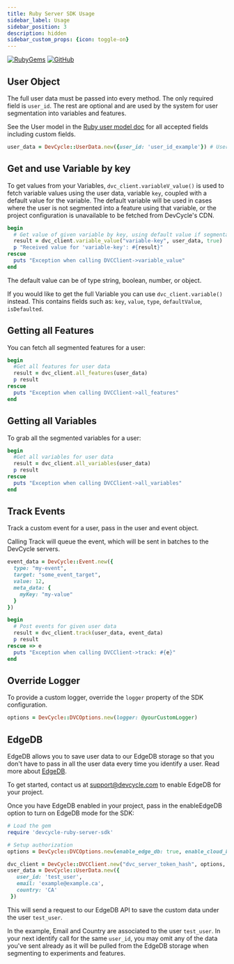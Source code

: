 ```yaml
---
title: Ruby Server SDK Usage
sidebar_label: Usage
sidebar_position: 3
description: hidden
sidebar_custom_props: {icon: toggle-on}
---
```


[![RubyGems](https://badgen.net/rubygems/v/devcycle-ruby-server-sdk/latest)](https://rubygems.org/gems/devcycle-ruby-server-sdk)
[![GitHub](https://img.shields.io/github/stars/devcyclehq/ruby-server-sdk.svg?style=social&label=Star&maxAge=2592000)](https://github.com/DevCycleHQ/ruby-server-sdk)

## User Object

The full user data must be passed into every method. The only required field is `user_id`.
The rest are optional and are used by the system for user segmentation into variables and features.

See the User model in the [Ruby user model doc](https://github.com/DevCycleHQ/ruby-server-sdk/blob/main/lib/devcycle-ruby-server-sdk/models/user_data.rb) 
for all accepted fields including custom fields.

```ruby
user_data = DevCycle::UserData.new({user_id: 'user_id_example'}) # UserData | 
```

## Get and use Variable by key

To get values from your Variables, `dvc_client.variableV_value()` is used to fetch variable values using the user data,
variable `key`, coupled with a default value for the variable. The default variable will be used in cases where
the user is not segmented into a feature using that variable, or the project configuration is unavailable
to be fetched from DevCycle's CDN.

```ruby
begin
  # Get value of given variable by key, using default value if segmentation is not passed or variable does not exit
  result = dvc_client.variable_value("variable-key", user_data, true)
  p "Received value for 'variable-key': #{result}"
rescue
  puts "Exception when calling DVCClient->variable_value"
end
```

The default value can be of type string, boolean, number, or object.

If you would like to get the full Variable you can use `dvc_client.variable()` instead. This contains fields such as: 
`key`, `value`, `type`, `defaultValue`, `isDefaulted`.

## Getting all Features

You can fetch all segmented features for a user:

```ruby
begin
  #Get all features for user data
  result = dvc_client.all_features(user_data)
  p result
rescue
  puts "Exception when calling DVCClient->all_features"
end
```

## Getting all Variables

To grab all the segmented variables for a user:

```ruby
begin
  #Get all variables for user data
  result = dvc_client.all_variables(user_data)
  p result
rescue
  puts "Exception when calling DVCClient->all_variables"
end
```

## Track Events

Track a custom event for a user, pass in the user and event object.

Calling Track will queue the event, which will be sent in batches to the DevCycle servers.

```ruby
event_data = DevCycle::Event.new({
  type: "my-event",
  target: "some_event_target",
  value: 12,
  meta_data: {
    myKey: "my-value"
  }
})

begin
  # Post events for given user data
  result = dvc_client.track(user_data, event_data)
  p result
rescue => e
  puts "Exception when calling DVCClient->track: #{e}"
end
```

## Override Logger
To provide a custom logger, override the `logger` property of the SDK configuration.

```ruby
options = DevCycle::DVCOptions.new(logger: @yourCustomLogger)
```

## EdgeDB

EdgeDB allows you to save user data to our EdgeDB storage so that you don't have to pass in all the user data every time you identify a user. 
Read more about [EdgeDB](/home/feature-management/edgedb/what-is-edgedb).

To get started, contact us at support@devcycle.com to enable EdgeDB for your project.

Once you have EdgeDB enabled in your project, pass in the enableEdgeDB option to turn on EdgeDB mode for the SDK:

```ruby
# Load the gem
require 'devcycle-ruby-server-sdk'

# Setup authorization
options = DevCycle::DVCOptions.new(enable_edge_db: true, enable_cloud_bucketing: true)

dvc_client = DevCycle::DVCClient.new("dvc_server_token_hash", options, true)
user_data = DevCycle::UserData.new({
   user_id: 'test_user',
   email: 'example@example.ca',
   country: 'CA'
 })
```

This will send a request to our EdgeDB API to save the custom data under the user `test_user`.

In the example, Email and Country are associated to the user `test_user`.
In your next identify call for the same `user_id`, you may omit any of the data you've sent already as it will be pulled
from the EdgeDB storage when segmenting to experiments and features.
